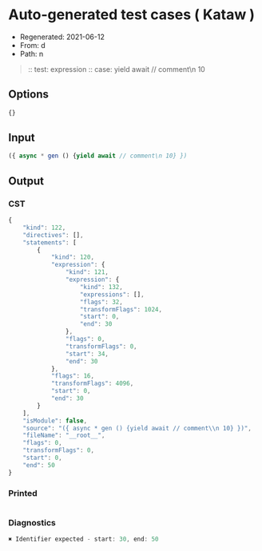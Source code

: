 # Auto-generated test cases ( Kataw )
- Regenerated: 2021-06-12
- From: d
- Path: n
> :: test: expression
> :: case: yield await // comment\n 10
## Options

`````js
{}
`````
## Input

`````js
({ async * gen () {yield await // comment\n 10} })
`````
## Output

### CST

```javascript
{
    "kind": 122,
    "directives": [],
    "statements": [
        {
            "kind": 120,
            "expression": {
                "kind": 121,
                "expression": {
                    "kind": 132,
                    "expressions": [],
                    "flags": 32,
                    "transformFlags": 1024,
                    "start": 0,
                    "end": 30
                },
                "flags": 0,
                "transformFlags": 0,
                "start": 34,
                "end": 30
            },
            "flags": 16,
            "transformFlags": 4096,
            "start": 0,
            "end": 30
        }
    ],
    "isModule": false,
    "source": "({ async * gen () {yield await // comment\\n 10} })",
    "fileName": "__root__",
    "flags": 0,
    "transformFlags": 0,
    "start": 0,
    "end": 50
}
```

### Printed

```javascript

```

### Diagnostics

```javascript
✖ Identifier expected - start: 30, end: 50

```


